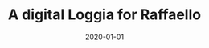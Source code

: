 ---
title: "A digital Loggia for Raffaello"
summary: "_[2020] Technology and Art in the time of COVID_<p class=\"summary\">The Visual Computing Lab developed, in collaboration with the Accademia Nazionale dei Lincei, the Interactive Digital System of the Loggia of Cupid and Psyche by Raffaello and his assistants within the celebrations for the fifth centenary of Raphael's death. The system is the response of the two Institutions to making this artistic masterpiece available during Covid-19. The system allows access to the ‘digital Loggia’ and permits the visitor to navigate freely through the high-resolution panoramic image of the painted ceiling, admire it from a closer point of view, and consult the historical, botanical and zoological researches, and the result of the scientific analyses performed. The system is available online and with an interactive kiosk in the Farnesina building.</p>"
authors: []
tags: 
- 

date: 2020-01-01
show_date: false

external_link: "http://vcg.isti.cnr.it/activities/loggia"

image:
  caption: ""
  focal_point: ""
  preview_only: false

url_code: ""
url_pdf: ""
url_slides: ""
url_video: ""

slides: ""
---